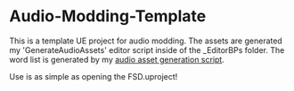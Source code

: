 # Audio-Modding-Template

This is a template UE project for audio modding. The assets are generated my 'GenerateAudioAssets' editor script inside of the _EditorBPs folder. The word list is generated by my [audio asset generation script](https://github.com/DRG-Modding/Useful-Scripts/blob/main/Asset%20Generator/get_audio_assets.py).

Use is as simple as opening the FSD.uproject!